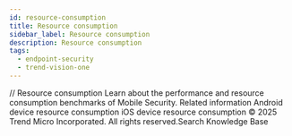 ```yaml
---
id: resource-consumption
title: Resource consumption
sidebar_label: Resource consumption
description: Resource consumption
tags:
  - endpoint-security
  - trend-vision-one
---
```


/*<![CDATA[*/ $('#title').html($('meta[name=map-description]').attr('content')); /*]]>*/ Resource consumption Learn about the performance and resource consumption benchmarks of Mobile Security. Related information Android device resource consumption iOS device resource consumption © 2025 Trend Micro Incorporated. All rights reserved.Search Knowledge Base